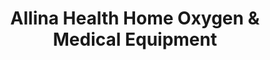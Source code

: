 ---
title: "Allina Health Home Oxygen & Medical Equipment"
url: /saint-paul/allina-health-home-oxygen-und-medical-equipment/
shop: Sanitätshaus
---